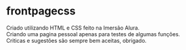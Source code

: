 # frontpagecss
Criado utilizando HTML e CSS feito na Imersão Alura.<br>
Criando uma pagina pessoal apenas para testes de algumas funções.<br>
Criticas e sugestões são sempre bem aceitas, obrigado.
